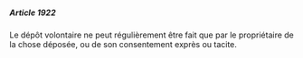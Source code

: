 ##### Article 1922

Le dépôt volontaire ne peut régulièrement être fait que par le propriétaire de la chose déposée, ou de son consentement exprès ou tacite.

